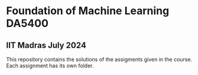 # Foundation of Machine Learning DA5400
## IIT Madras July 2024
This repository contains the solutions of the assigments given in the course. Each assignment has its own folder.
